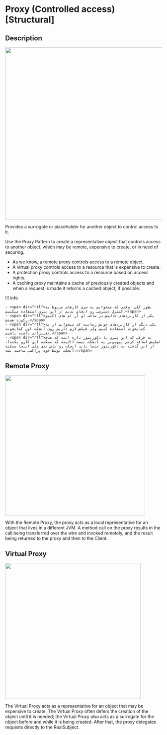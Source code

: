 # Proxy (Controlled access) [Structural]

## Description

<img src="image2.jpg" style="width:5.77565in" />

Provides a surrogate or placeholder for another object to control access to it.

Use the Proxy Pattern to create a representative object that controls access to another object, which may be remote, expensive to create, or in need of securing.

- As we know, a remote proxy controls access to a remote object.
- A virtual proxy controls access to a resource that is expensive to create.
- A protection proxy controls access to a resource based on access rights.
- A caching proxy maintains a cache of previously created objects and when a request is made it returns a cached object, if possible.

!!! info

    - <span dir="rtl">بطور کلی، وقتی که میخوایم یه سری کارهای مربوط به کنترل دسترسی رو انجام بدیم از این پترن استفاده میکنیم.</span>
    - <span dir="rtl">یکی از کاربردهای جالبش در ساخت او آر ام های اکتیو رکورد هستش.</span>
    - <span dir="rtl">یکی دیگه از کاربردهای خوبش زمانیه که میخوایم از یه کتابخونه استفاده کنیم ولی قبلش لازم داریم روی آبجکت اون کتابخونه تغییراتی داشته باشیم.</span>
    - <span dir="rtl">یه فرقی که این پترن با دکوریتور داره اینه که هدف اصلیش اضافه کرنم بیهیویر یه آبجکت نیست (البته که ممکنه این کارو بکنه)، از این گذشته به دکوریتور حتما باید آبجکت رو پاس بدی ولی اینجا ممکنه آبجکت توسط خود پراکسی ساخته بشه.</span>

## Remote Proxy

<img src="image3.jpg" style="width:4.69034in" />

With the Remote Proxy, the proxy acts as a local representative for an object that lives in a different JVM.
A method call on the proxy results in the call being transferred over the wire and invoked remotely, and the result being returned to the proxy and then to the Client.

## Virtual Proxy

<img src="image1.jpg" style="width:4.54488in" />

The Virtual Proxy acts as a representative for an object that may be expensive to create.
The Virtual Proxy often defers the creation of the object until it is needed; the Virtual Proxy also acts as a surrogate for the object before and while it is being created.
After that, the proxy delegates requests directly to the RealSubject.
